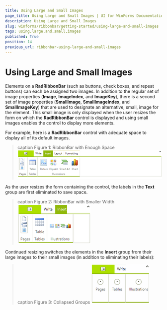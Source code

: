 ```yaml
---
title: Using Large and Small Images
page_title: Using Large and Small Images | UI for WinForms Documentation
description: Using Large and Small Images
slug: winforms/ribbonbar/getting-started/using-large-and-small-images
tags: using,large,and,small,images
published: True
position: 14
previous_url: ribbonbar-using-large-and-small-images
---
```


# Using Large and Small Images

Elements on a **RadRibbonBar** (such as buttons, check boxes, and repeat buttons) can each be assigned two images. In addition to the regular set of image properties (__Image__, __ImageIndex__, and __ImageKey__), there is a second set of image properties (__SmallImage__, __SmallImageIndex__, and __SmallImageKey__) that are used to designate an alternative, small, image for the element. This small image is only displayed when the user resizes the form on which the **RadRibbonBar** control is displayed and using small images enables the control to display more elements.

For example, here is a **RadRibbonBar** control with adequate space to display all of its default images.

>caption Figure 1: RibbonBar with Enough Space
![ribbonbar-using-large-and-small-images 001](images/ribbonbar-using-large-and-small-images001.png)

As the user resizes the form containing the control, the labels in the __Text__ group are first eliminated to save space.

>caption Figure 2: RibbonBar with Smaller Width
![ribbonbar-using-large-and-small-images 002](images/ribbonbar-using-large-and-small-images002.png)

Continued resizing switches the elements in the __Insert__ group from their large images to their small images (in addition to eliminating their labels):

>caption Figure 3: Collapsed Groups
![ribbonbar-using-large-and-small-images 003](images/ribbonbar-using-large-and-small-images003.png)
